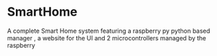 # SmartHome
A complete Smart Home system featuring a raspberry py python based manager , a website for the UI and 2 microcontrollers managed by the raspberry
